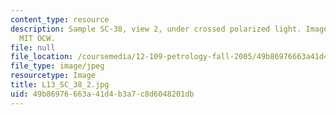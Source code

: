 ```yaml
---
content_type: resource
description: Sample SC-38, view 2, under crossed polarized light. Image courtesy of
  MIT OCW.
file: null
file_location: /coursemedia/12-109-petrology-fall-2005/49b86976663a41d4b3a7c8d6048201db_L13_SC_38_2.jpg
file_type: image/jpeg
resourcetype: Image
title: L13_SC_38_2.jpg
uid: 49b86976-663a-41d4-b3a7-c8d6048201db
---
```

